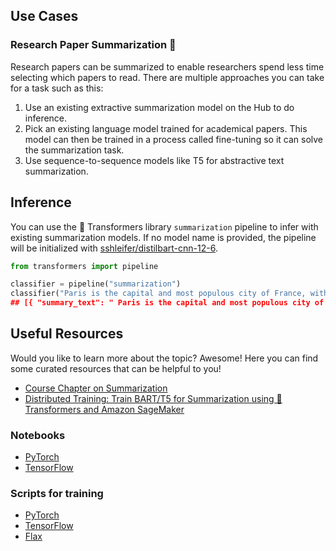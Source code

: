 ## Use Cases 

### Research Paper Summarization 🧐
Research papers can be summarized to enable researchers spend less time selecting which papers to read. There are multiple approaches you can take for a task such as this:
1. Use an existing extractive summarization model on the Hub to do inference.
2. Pick an existing language model trained for academical papers. This model can then be trained in a process called fine-tuning so it can solve the summarization task.
3. Use sequence-to-sequence models like T5 for abstractive text summarization.

## Inference
You can use the 🤗 Transformers library `summarization` pipeline to infer with existing summarization models. If no model name is provided, the pipeline will be initialized with [sshleifer/distilbart-cnn-12-6](https://huggingface.co/sshleifer/distilbart-cnn-12-6).

```python
from transformers import pipeline

classifier = pipeline("summarization")
classifier("Paris is the capital and most populous city of France, with an estimated population of 2,175,601 residents as of 2018, in an area of more than 105 square kilometres (41 square miles). The City of Paris is the centre and seat of government of the region and province of Île-de-France, or Paris Region, which has an estimated population of 12,174,880, or about 18 percent of the population of France as of 2017.”)
## [{ "summary_text": " Paris is the capital and most populous city of France..." }]
```

## Useful Resources
Would you like to learn more about the topic? Awesome! Here you can find some curated resources that can be helpful to you!

- [Course Chapter on Summarization](https://huggingface.co/course/chapter7/5?fw=pt)
- [Distributed Training: Train BART/T5 for Summarization using 🤗 Transformers and Amazon SageMaker](https://huggingface.co/blog/sagemaker-distributed-training-seq2seq)

### Notebooks
- [PyTorch](https://github.com/huggingface/notebooks/blob/master/examples/summarization.ipynb)
- [TensorFlow](https://github.com/huggingface/notebooks/blob/master/examples/summarization-tf.ipynb)

### Scripts for training
- [PyTorch](https://github.com/huggingface/transformers/tree/master/examples/pytorch/summarization)
- [TensorFlow](https://github.com/huggingface/transformers/tree/master/examples/tensorflow/summarization)
- [Flax](https://github.com/huggingface/transformers/tree/master/examples/flax/summarization)